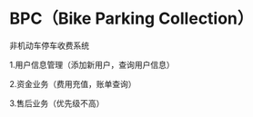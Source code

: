# BPC（Bike Parking Collection）
非机动车停车收费系统

1.用户信息管理（添加新用户，查询用户信息）

2.资金业务（费用充值，账单查询）

3.售后业务（优先级不高）
